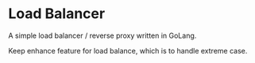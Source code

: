 # Load Balancer
A simple load balancer / reverse proxy written in GoLang. 

Keep enhance feature for load balance, which is to handle extreme case.
